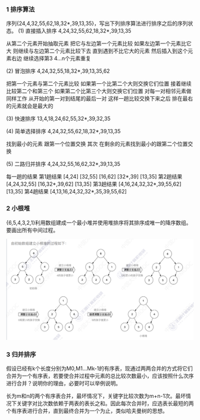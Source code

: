 ### 1 排序算法
序列{24,4,32,55,62,18,32*,39,13,35}，写出下列排序算法进行排序之后的序列状态。
(1) 直接插入排序
4,24,32,55,62,18,32*,39,13,35

从第二个元素开始抽取元素
把它与左边第一个元素比较 如果左边第一个元素比它大 则继续与左边第二个元素比较下去 直到遇到不比它大的元素 然后插入到这个元素右边
继续选择第3 4...n个元素重复

(2) 冒泡排序
4,24,32,55,18,32*,39,13,35,62

把第一个元素与第二个元素比较 如果第一个比第二个大则交换它们位置 接着继续比较第二个和第三个 如果第二个比第三个大则交换它们位置
对每一对相邻元素做同样工作 从开始的第一对到结尾的最后一对 这样一趟比较交换下来之后 排在最右的元素就会是最大的

(3) 快速排序
13,4,18,24,62,55,32*,39,32,35

(4) 简单选择排序
4,24,32,55,62,18,32*,39,13,35

找到最小的元素 跟第一个位置交换
其次 在剩余的元素找到最小的跟第二个位置交换

(5) 二路归并排序
4,24,32,55,16,62,32*,39,13,35

每一趟的结果
第1趟结果 [4,24] [32,55] [16,62] [32*,39] [13,35]
第2趟结果 [4,24,32,55] [16,32*,39,62] [13,35]
第3趟结果 [4,16,24,32,32*,39,55,62] [13,35]
第4趟结果 [4,13,16,24,32,32*,35,39,55,62]

### 2 小根堆
{6,5,4,3,2,1}利用数组建成一个最小堆并使用堆排序将其排序成唯一的降序数组。要画出所有中间过程。

![](../../img/1731574227.png)


### 3 归并排序
假设已经有k个长度分别为M0,M1...Mk-1的有序表，现通过两两合并的方式将它们合并为一个有序表，若要使合并过程中元素的总比较次数最小，应该按照什么次序进行合并？说明你的理由，必要时可以举例说明。

长为m和n的两个有序表合并，最坏情况下，关键字比较次数为m+n-1次。最坏情况下关键字对比次数依赖于两表的表长之和。因此每次合并时，应选表长最短的两个有序表进行合并，直到最终合并为一个为止，类似哈夫曼树的思想。